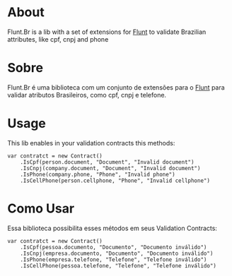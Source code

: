 # About

Flunt.Br is a lib with a set of extensions for [Flunt](https://github.com/andrebaltieri/flunt]) to validate Brazilian attributes, like cpf, cnpj and phone

# Sobre
Flunt.Br é uma biblioteca com um conjunto de extensões para o [Flunt](https://github.com/andrebaltieri/flunt]) para validar atributos Brasileiros, como cpf, cnpj e telefone.

# Usage

This lib enables in your validation contracts this methods:

  ```
  var contratct = new Contract()
      .IsCpf(person.document, "Document", "Invalid document")
      .IsCnpj(company.document, "Document", "Invalid document")
      .IsPhone(company.phone, "Phone", "Invalid phone")
      .IsCellPhone(person.cellphone, "Phone", "Invalid cellphone")
  ```
  
# Como Usar

Essa biblioteca possibilita esses métodos em seus Validation Contracts:

  ```
  var contratct = new Contract()
      .IsCpf(pessoa.documento, "Documento", "Documento inválido")
      .IsCnpj(empresa.documento, "Documento", "Documento inválido")
      .IsPhone(empresa.telefone, "Telefone", "Telefone inválido")
      .IsCellPhone(pessoa.telefone, "Telefone", "Telefone inválido")
  ```
